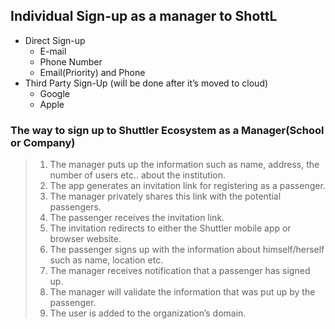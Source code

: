 ## Individual Sign-up as a manager to ShottL

- Direct Sign-up
  * E-mail
  * Phone Number
  * Email(Priority) and Phone
- Third Party Sign-Up (wiİl be done after it’s moved to cloud)
  * Google
  * Apple

### The way to sign up to Shuttler Ecosystem as a Manager(School or Company)

> 1. The manager puts up the information such as name, address, the number of users etc..  about the institution.
> 2. The app generates an invitation link for registering as a passenger.
> 3. The manager privately shares this link with the potential passengers.
> 4. The passenger receives the invitation link.
> 5. The invitation redirects to either the Shuttler mobile app or browser website.
> 6. The passenger signs up with the information about himself/herself such as name, location etc.
> 7. The manager receives notification that a passenger has signed up.
> 8. The manager will validate the information that was put up by the passenger.
> 9. The user is added to the organization’s domain.